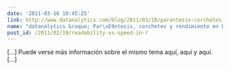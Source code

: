 ```yaml
---
date: '2011-03-16 10:45:25'
link: http://www.datanalytics.com/blog/2011/03/16/parentesis-corchetes-y-rendimiento-en-r/
name: "datanalytics &raquo; Par\xE9ntesis, corchetes y rendimiento en R"
post_id: /2011/02/19/readability-vs-speed-in-r
---
```


[...] Puede verse más información sobre el mismo tema aquí, aquí y aquí. [...]

